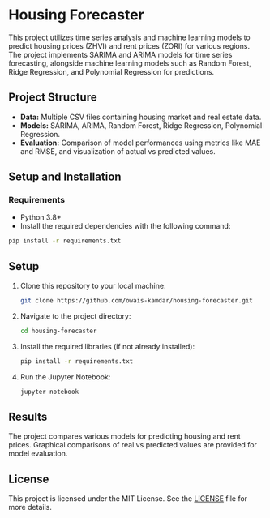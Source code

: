 # Housing Forecaster

This project utilizes time series analysis and machine learning models to predict housing prices (ZHVI) and rent prices (ZORI) for various regions. The project implements SARIMA and ARIMA models for time series forecasting, alongside machine learning models such as Random Forest, Ridge Regression, and Polynomial Regression for predictions.

## Project Structure
- **Data:** Multiple CSV files containing housing market and real estate data.
- **Models:** SARIMA, ARIMA, Random Forest, Ridge Regression, Polynomial Regression.
- **Evaluation:** Comparison of model performances using metrics like MAE and RMSE, and visualization of actual vs predicted values.

## Setup and Installation

### Requirements
- Python 3.8+
- Install the required dependencies with the following command:

```bash
pip install -r requirements.txt
```

## Setup
1. Clone this repository to your local machine:

   ```bash
   git clone https://github.com/owais-kamdar/housing-forecaster.git
   ```

2. Navigate to the project directory:

   ```bash
   cd housing-forecaster
   ```

3. Install the required libraries (if not already installed):

   ```bash
   pip install -r requirements.txt
   ```

4. Run the Jupyter Notebook:

   ```bash
   jupyter notebook


   ```

## Results
The project compares various models for predicting housing and rent prices. Graphical comparisons of real vs predicted values are provided for model evaluation.


## License
This project is licensed under the MIT License. See the [LICENSE](LICENSE) file for more details.
